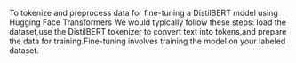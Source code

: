 To tokenize and preprocess data for fine-tuning a DistilBERT model using Hugging Face Transformers
We would typically follow these steps: load the dataset,use the DistilBERT tokenizer to convert text into tokens,and prepare the data for training.Fine-tuning involves training the model on your labeled dataset.
